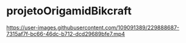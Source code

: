 # projetoOrigamidBikcraft

https://user-images.githubusercontent.com/109091389/229888687-7315af7f-bc66-46dc-b712-dcd29689bfe7.mp4


